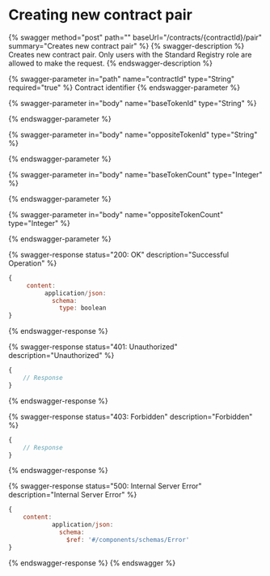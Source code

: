 # Creating new contract pair

{% swagger method="post" path="" baseUrl="/contracts/{contractId}/pair" summary="Creates new contract pair" %}
{% swagger-description %}
Creates new contract pair. Only users with the Standard Registry role are allowed to make the request.
{% endswagger-description %}

{% swagger-parameter in="path" name="contractId" type="String" required="true" %}
Contract identifier
{% endswagger-parameter %}

{% swagger-parameter in="body" name="baseTokenId" type="String" %}

{% endswagger-parameter %}

{% swagger-parameter in="body" name="oppositeTokenId" type="String" %}

{% endswagger-parameter %}

{% swagger-parameter in="body" name="baseTokenCount" type="Integer" %}

{% endswagger-parameter %}

{% swagger-parameter in="body" name="oppositeTokenCount" type="Integer" %}

{% endswagger-parameter %}

{% swagger-response status="200: OK" description="Successful Operation" %}
```javascript
{
     content:
          application/json:
            schema:
              type: boolean
}
```
{% endswagger-response %}

{% swagger-response status="401: Unauthorized" description="Unauthorized" %}
```javascript
{
    // Response
}
```
{% endswagger-response %}

{% swagger-response status="403: Forbidden" description="Forbidden" %}
```javascript
{
    // Response
}
```
{% endswagger-response %}

{% swagger-response status="500: Internal Server Error" description="Internal Server Error" %}
```javascript
{
    content:
            application/json:
              schema:
                $ref: '#/components/schemas/Error'
}
```
{% endswagger-response %}
{% endswagger %}
